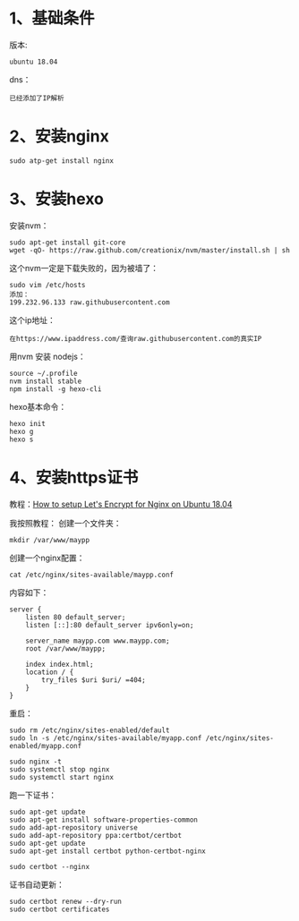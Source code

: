 # 1、基础条件
版本:
```
ubuntu 18.04
```
dns：
```
已经添加了IP解析
```

# 2、安装nginx
```
sudo atp-get install nginx
```
# 3、安装hexo
安装nvm：
```
sudo apt-get install git-core
wget -qO- https://raw.github.com/creationix/nvm/master/install.sh | sh
```
这个nvm一定是下载失败的，因为被墙了：
```
sudo vim /etc/hosts
添加：
199.232.96.133 raw.githubusercontent.com
```
这个ip地址：
```
在https://www.ipaddress.com/查询raw.githubusercontent.com的真实IP
```

用nvm 安装 nodejs：
```
source ~/.profile
nvm install stable
npm install -g hexo-cli
```

hexo基本命令：
```
hexo init
hexo g
hexo s
```


# 4、安装https证书
教程：[How to setup Let's Encrypt for Nginx on Ubuntu 18.04](https://gist.github.com/cecilemuller/a26737699a7e70a7093d4dc115915de8)

我按照教程：
创建一个文件夹：
```
mkdir /var/www/maypp
```

创建一个nginx配置： 
```
cat /etc/nginx/sites-available/maypp.conf
```
内容如下：
```$xslt
server {
	listen 80 default_server;
	listen [::]:80 default_server ipv6only=on;

	server_name maypp.com www.maypp.com;
	root /var/www/maypp;

	index index.html;
	location / {
		try_files $uri $uri/ =404;
	}
}
```
重启：
```
sudo rm /etc/nginx/sites-enabled/default
sudo ln -s /etc/nginx/sites-available/myapp.conf /etc/nginx/sites-enabled/myapp.conf

sudo nginx -t
sudo systemctl stop nginx
sudo systemctl start nginx
```
跑一下证书：
```
sudo apt-get update
sudo apt-get install software-properties-common
sudo add-apt-repository universe
sudo add-apt-repository ppa:certbot/certbot
sudo apt-get update
sudo apt-get install certbot python-certbot-nginx

sudo certbot --nginx
```
证书自动更新：
```
sudo certbot renew --dry-run
sudo certbot certificates
```



